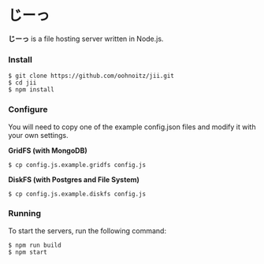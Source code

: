 じーっ
====

**じーっ** is a file hosting server written in Node.js.

### Install

```
$ git clone https://github.com/oohnoitz/jii.git
$ cd jii
$ npm install
```

### Configure

You will need to copy one of the example config.json files and modify it with your own settings.

**GridFS (with MongoDB)**

```
$ cp config.js.example.gridfs config.js
```

**DiskFS (with Postgres and File System)**

```
$ cp config.js.example.diskfs config.js
```

### Running

To start the servers, run the following command:

```
$ npm run build
$ npm start
```
